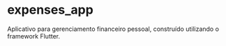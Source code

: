 # expenses_app
Aplicativo para gerenciamento financeiro pessoal, construído utilizando o framework Flutter.
